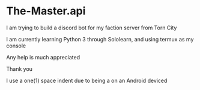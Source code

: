 # The-Master.api

I am trying to build a discord bot for my faction server from Torn City 

I am currently learning Python 3 through Sololearn, and using termux as my console 

Any help is much appreciated

Thank you


I use a one(1) space indent due to being a on an Android deviced
